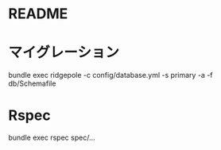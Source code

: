 # README


# マイグレーション
bundle exec ridgepole -c config/database.yml -s primary -a -f db/Schemafile 

# Rspec
bundle exec rspec spec/...